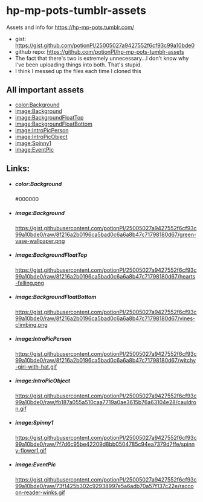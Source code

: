 # hp-mp-pots-tumblr-assets
Assets and info for https://hp-mp-pots.tumblr.com/
- gist: https://gist.github.com/potionPI/25005027a9427552f6cf93c99a10bde0
- github repo: https://github.com/potionPI/hp-mp-pots-tumblr-assets
- The fact that there's two is extremely unnecessary...I don't know why I've been uploading things into both. That's stupid.
- I think I messed up the files each time I cloned this

## All important assets
- [color:Background](#colorbackground)
- [image:Background](#imagebackground)
- [image:BackgroundFloatTop](#imagebackgroundfloattop)
- [image:BackgroundFloatBottom](#imagebackgroundfloatbottom)
- [image:IntroPicPerson](#imageintropicperson)
- [image:IntroPicObject](#imageintropicobject)
- [image:Spinny1](#imagespinny1)
- [image:EventPic](#imageeventpic)

## Links:
- ##### color:Background
  #000000

- ##### image:Background
  https://gist.githubusercontent.com/potionPI/25005027a9427552f6cf93c99a10bde0/raw/8f216a2b0196ca5bad0c6a6a8b47c71798180d67/green-vase-wallpaper.png

- ##### image:BackgroundFloatTop
  https://gist.githubusercontent.com/potionPI/25005027a9427552f6cf93c99a10bde0/raw/8f216a2b0196ca5bad0c6a6a8b47c71798180d67/hearts-falling.png

- ##### image:BackgroundFloatBottom
  https://gist.githubusercontent.com/potionPI/25005027a9427552f6cf93c99a10bde0/raw/8f216a2b0196ca5bad0c6a6a8b47c71798180d67/vines-climbing.png

- ##### image:IntroPicPerson
  https://gist.githubusercontent.com/potionPI/25005027a9427552f6cf93c99a10bde0/raw/8f216a2b0196ca5bad0c6a6a8b47c71798180d67/witchy-girl-with-hat.gif

- ##### image:IntroPicObject
  https://gist.githubusercontent.com/potionPI/25005027a9427552f6cf93c99a10bde0/raw/fb187a055a510caa7719a0ae3615b76a63104e28/cauldron.gif

- ##### image:Spinny1
  https://gist.githubusercontent.com/potionPI/25005027a9427552f6cf93c99a10bde0/raw/7f7d6c95be42209d8bb0504785c94ea7379d7ffe/spinny-flower1.gif

- ##### image:EventPic
  https://gist.githubusercontent.com/potionPI/25005027a9427552f6cf93c99a10bde0/raw/73f1425b302c92938997e5a6adb70a57f137c22e/raccoon-reader-winks.gif
